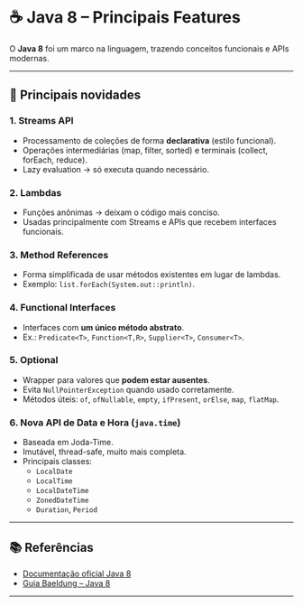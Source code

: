 # ☕ Java 8 – Principais Features

O **Java 8** foi um marco na linguagem, trazendo conceitos funcionais e APIs modernas.

---

## 🔹 Principais novidades

### 1. Streams API
- Processamento de coleções de forma **declarativa** (estilo funcional).
- Operações intermediárias (map, filter, sorted) e terminais (collect, forEach, reduce).
- Lazy evaluation → só executa quando necessário.

### 2. Lambdas
- Funções anônimas → deixam o código mais conciso.
- Usadas principalmente com Streams e APIs que recebem interfaces funcionais.

### 3. Method References
- Forma simplificada de usar métodos existentes em lugar de lambdas.
- Exemplo: `list.forEach(System.out::println)`.

### 4. Functional Interfaces
- Interfaces com **um único método abstrato**.
- Ex.: `Predicate<T>`, `Function<T,R>`, `Supplier<T>`, `Consumer<T>`.

### 5. Optional
- Wrapper para valores que **podem estar ausentes**.
- Evita `NullPointerException` quando usado corretamente.
- Métodos úteis: `of`, `ofNullable`, `empty`, `ifPresent`, `orElse`, `map`, `flatMap`.

### 6. Nova API de Data e Hora (`java.time`)
- Baseada em Joda-Time.
- Imutável, thread-safe, muito mais completa.
- Principais classes:
    - `LocalDate`
    - `LocalTime`
    - `LocalDateTime`
    - `ZonedDateTime`
    - `Duration`, `Period`

---

## 📚 Referências
- [Documentação oficial Java 8](https://docs.oracle.com/javase/8/docs/)
- [Guia Baeldung – Java 8](https://www.baeldung.com/java-8-new-features)

---
